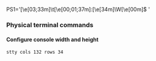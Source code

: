 PS1='\[\e[03;33m\]\t\[\e[00;01;37m\]:\[\e[34m\]\W\[\e[00m\]\$ '



### Physical terminal commands
#### Configure console width and height
```
stty cols 132 rows 34
```


